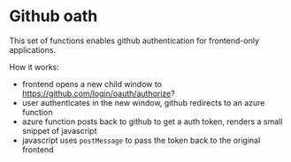 # Github oath

This set of functions enables github authentication for frontend-only
applications.

How it works:

* frontend opens a new child window to https://github.com/login/oauth/authorize?
* user authenticates in the new window, github redirects to an azure function
* azure function posts back to github to get a auth token, renders a small snippet of javascript
* javascript uses `postMessage` to pass the token back to the original frontend